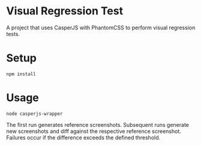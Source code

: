 # Visual Regression Test

A project that uses CasperJS with PhantomCSS to perform visual regression tests.

# Setup

	npm install

# Usage
	
	node casperjs-wrapper

The first run generates reference screenshots.  Subsequent runs generate new screenshots and diff against the respective reference screenshot.  Failures occur if the difference exceeds the defined threshold.
